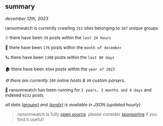
## summary
_december 12th, 2023_

ransomwatch is currently crawling `312` sites belonging to `167` unique groups

⏲ there have been `39` posts within the `last 24 hours`

🦈 there have been `176` posts within the `month of december`

🪐 there have been `1300` posts within the `last 90 days`

🏚 there have been `4544` posts within the `year of 2023`

_⚙️ there are currently `109` online hosts & `99` custom parsers._

🦕 ransomwatch has been running for `2 years, 3 months and 4 days` and indexed `9232` posts

_all data  [(groups)](http://ransomwhat.telemetry.ltd/groups) and [(posts)](http://ransomwhat.telemetry.ltd/posts) is available in JSON (updated hourly)_

> ransomwatch is fully [open source](https://github.com/joshhighet/ransomwatch#ransomwatch--). please consider [sponsoring](https://github.com/sponsors/joshhighet) if you find it useful!
